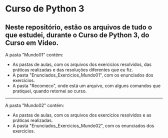 # Curso de Python 3

Neste repositório, estão os arquivos de tudo o que estudei, durante o Curso de Python 3, do Curso em Vídeo.
----------

A pasta "Mundo01" contém:
- As pastas de aulas, com os arquivos dos exercicios resolvidos, das práticas realizadas e das resoluções diferentes que eu fiz.
- A pasta "Enunciados_Exercicios_Mundo01", com os enunciados dos exercícios.
- A pasta "Recomeco", onde está um arquivo, com alguns comandos que pratiquei, quando retornei ao curso.

----------

A pasta "Mundo02" contém:
- As pastas de aulas, com os arquivos dos exercicios resolvidos e as práticas realizadas.
- A pasta "Enunciados_Exercicios_Mundo02", com os enunciados dos exercícios.
